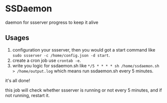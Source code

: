 # SSDaemon

daemon for ssserver progress to keep it alive

## Usages

1. configuration your ssserver, then you would got a start command like `sudo ssserver -c /home/config.json -d start`.
2. create a cron job use `crontab -e`.
3. write you logic for ssdaemon.sh like `*/5 * * * * sh /home/ssdaemon.sh > /home/output.log` which means run ssdaemon.sh every 5 minutes.

it's all done!

this job will check whether ssserver is running or not every 5 minutes, and if not running, restart it.
